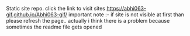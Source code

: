 Static site repo. click the link to visit sites 
https://abhi063-gif.github.io/Abhi063-gif/
important note :- if site is not visible at first than please refresh the page.. actually i think there is a problem because sometimes the readme file gets opened

